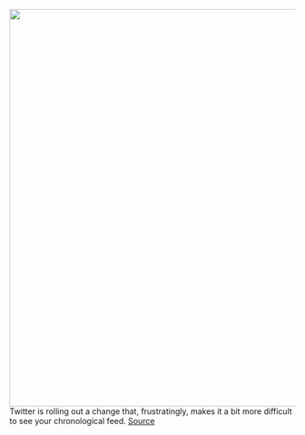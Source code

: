 <img src='https://cdn.vox-cdn.com/thumbor/VNvDbMApz_QnOz-9n4gvr1XHejs=/0x0:2040x1360/1200x800/filters:focal(857x517:1183x843)/cdn.vox-cdn.com/uploads/chorus_image/image/70605981/acastro_180827_1777_0002.0.jpg' width='700px' /><br/>
Twitter is rolling out a change that, frustratingly, makes it a bit more difficult to see your chronological feed.
<a href='https://www.theverge.com/2022/3/10/22971307/twitter-home-timeline-algorithmic-reverse-chronological-feed'> Source <a/>